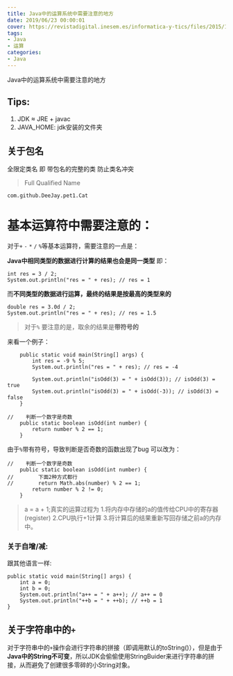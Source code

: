 ```yaml
---
title: Java中的运算系统中需要注意的地方
date: 2019/06/23 00:00:01
cover: https://revistadigital.inesem.es/informatica-y-tics/files/2015/10/inesem-java-1024x768.jpg
tags: 
- Java
- 运算
categories: 
- Java
---
```

Java中的运算系统中需要注意的地方
<!--more-->

## Tips:
1. JDK ≈  JRE + javac
2. JAVA_HOME:  jdk安装的文件夹

## 关于包名
全限定类名 即 带包名的完整的类 防止类名冲突
> Full Qualified Name
```
com.github.DeeJay.pet1.Cat
```

# 基本运算符中需要注意的：

对于`+` `-` `*` `/` `%`等基本运算符，需要注意的一点是：

**Java中相同类型的数据进行计算的结果也会是同一类型**
即：
```
int res = 3 / 2;
System.out.println("res = " + res); // res = 1
```
而**不同类型的数据进行运算，最终的结果是按最高的类型来的**
```
double res = 3.0d / 2;
System.out.println("res = " + res); // res = 1.5
```

>  对于`%` 要注意的是，取余的结果是**带符号的**

来看一个例子：
```
    public static void main(String[] args) {
        int res = -9 % 5;
        System.out.println("res = " + res); // res = -4

        System.out.println("isOdd(3) = " + isOdd(3)); // isOdd(3) = true
        System.out.println("isOdd(3) = " + isOdd(-3)); // isOdd(3) = false
    }

//    判断一个数字是奇数
    public static boolean isOdd(int number) {
        return number % 2 == 1;
    }
```

由于`%`带有符号，导致判断是否奇数的函数出现了bug
可以改为：
```
//    判断一个数字是奇数
    public static boolean isOdd(int number) {
//        下面2种方式都行
//        return Math.abs(number) % 2 == 1;
        return number % 2 != 0;
    }
```
> a = a + 1;真实的运算过程为 1.将内存中存储的a的值传给CPU中的寄存器(register) 2.CPU执行+1计算 3.将计算后的结果重新写回存储之前a的内存中。


### 关于自增/减:
跟其他语言一样:
```text
public static void main(String[] args) {
    int a = 0;
    int b = 0;
    System.out.println("a++ = " + a++); // a++ = 0
    System.out.println("++b = " + ++b); // ++b = 1
}
```

## 关于字符串中的`+`

对于字符串中的`+`操作会进行字符串的拼接（即调用默认的toString()），但是由于**Java中的String不可变**，所以JDK会偷偷使用StringBuider来进行字符串的拼接，从而避免了创建很多零碎的小String对象。

